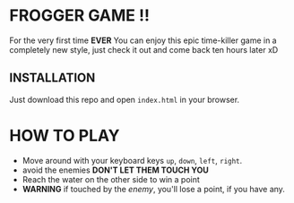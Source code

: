 # FROGGER GAME !!

For the very first time **EVER** You can enjoy this epic time-killer game in a completely new style, just check it out and come back ten hours later xD

## INSTALLATION
Just download this repo and open `index.html` in your browser.

# HOW TO PLAY
- Move around with your keyboard keys `up`, `down`, `left`, `right`.
- avoid the enemies **DON'T LET THEM TOUCH YOU**
- Reach the water on the other side to win a point
- **WARNING** if touched by the _enemy_, you'll lose a point, if you have any.
